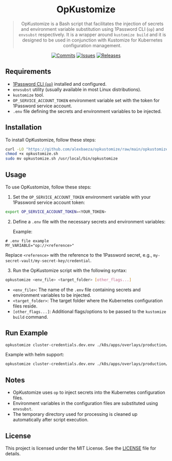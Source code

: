 <div style="text-align: center" align="center">

# OpKustomize

> OpKustomize is a Bash script that facilitates the injection of secrets and environment variable substitution using
> 1Password CLI (`op`) and `envsubst` respectively. It is a wrapper around `kustomize build` and it is designed to be used
> in conjunction with Kustomize for Kubernetes configuration management.

[![Commits](https://img.shields.io/github/commit-activity/w/alexbaeza/opkustomize?style=flat)](https://github.com/alexbaeza/opkustomize/pulse)
[![Issues](https://img.shields.io/github/issues/alexbaeza/opkustomize.svg?style=flat)](https://github.com/alexbaeza/opkustomize/issues)
[![Releases](https://img.shields.io/github/v/release/alexbaeza/opkustomize.svg?style=flat)](https://github.com/alexbaeza/opkustomize/releases)
</div>

## Requirements

- [1Password CLI (`op`)](https://support.1password.com/command-line/) installed and configured.
- `envsubst` utility (usually available in most Linux distributions).
- `kustomize` tool.
- `OP_SERVICE_ACCOUNT_TOKEN` environment variable set with the token for 1Password service account.
- `.env` file defining the secrets and environment variables to be injected.

## Installation

To install OpKustomize, follow these steps:

```bash
curl -LO "https://github.com/alexbaeza/opkustomize/raw/main/opkustomize.sh"
chmod +x opkustomize.sh
sudo mv opkustomize.sh /usr/local/bin/opkustomize
```

## Usage

To use OpKustomize, follow these steps:

1. Set the `OP_SERVICE_ACCOUNT_TOKEN` environment variable with your 1Password service account token:

```bash
export OP_SERVICE_ACCOUNT_TOKEN=<YOUR_TOKEN>
```

2. Define a `.env` file with the necessary secrets and environment variables:

   Example:

```dotenv
# .env file example
MY_VARIABLE="op://<reference>"
```

Replace `<reference>` with the reference to the 1Password secret, e.g., `my-secret-vault/my-secret-key/credential`.

3. Run the OpKustomize script with the following syntax:

```bash
opkustomize <env_file> <target_folder> [other_flags...]
```

- `<env_file>`: The name of the `.env` file containing secrets and environment variables to be injected.
- `<target_folder>`: The target folder where the Kubernetes configuration files reside.
- `[other_flags...]`: Additional flags/options to be passed to the `kustomize build` command.

## Run Example

```bash
opkustomize cluster-credentials.dev.env ./k8s/apps/overlays/production/
```

Example with helm support:

```bash
opkustomize cluster-credentials.dev.env ./k8s/apps/overlays/production/ --enable-helm
```

## Notes

- OpKustomize uses `op` to inject secrets into the Kubernetes configuration files.
- Environment variables in the configuration files are substituted using `envsubst`.
- The temporary directory used for processing is cleaned up automatically after script execution.

## License

This project is licensed under the MIT License.
See the [LICENSE](https://github.com/alexbaeza/opkustomize/raw/main/LICENSE) file for details.
